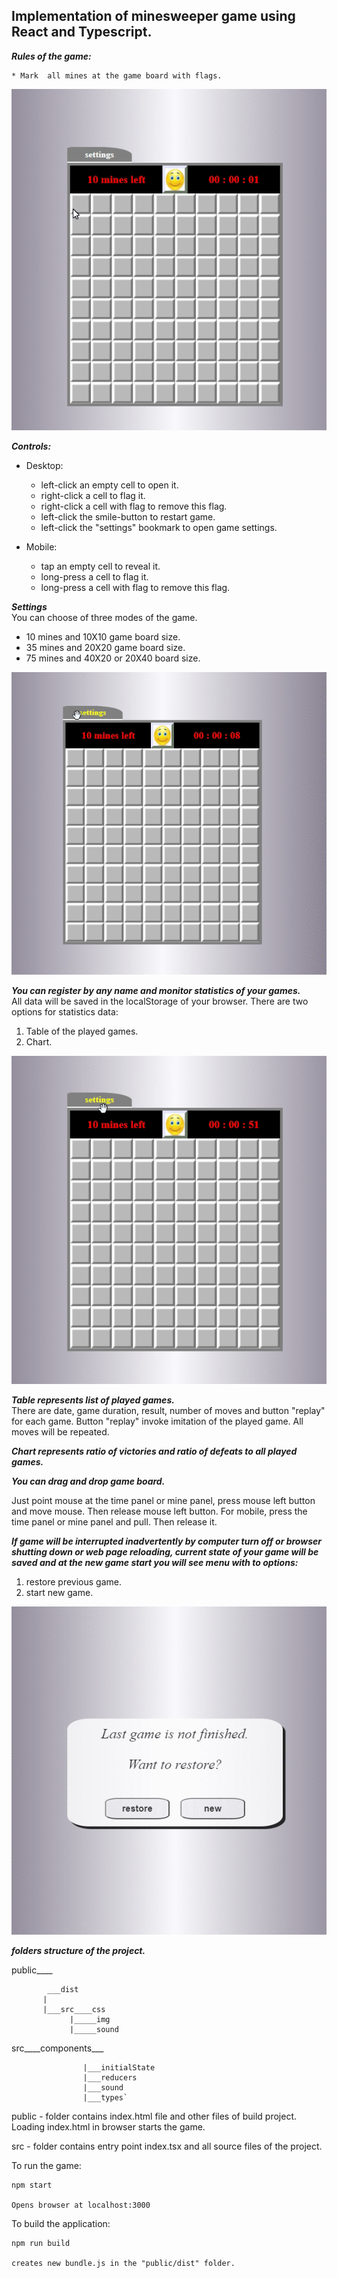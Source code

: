 ## Implementation of minesweeper game using React and Typescript.


***Rules of the game:***

    * Mark  all mines at the game board with flags.

![](game.gif)
 
***Controls:***

- Desktop:
     * left-click an empty cell to open it.
     * right-click a cell to flag it.
     * right-click a cell with flag to remove this flag.
     * left-click the smile-button to restart game.
     * left-click the "settings" bookmark to open game settings.

- Mobile:
     * tap an empty cell to reveal it.
     * long-press a cell to flag it.
     * long-press a cell with flag to remove this flag.

***Settings***\
 You can choose of three modes of the game.
  * 10 mines and 10X10 game board size.
  * 35 mines and 20X20 game board size.
  * 75 mines and 40X20 or 20X40 board size.

  ![](gameSettings.gif)

***You can register by any name and monitor statistics of your games.***\
All data will be saved in the localStorage of your browser.
There are two options for statistics data:

 1) Table of the played games.
 2) Chart.

 ![](gameStat.gif)

***Table represents list of played games.***\
There are date, game duration, result, number of moves and button "replay" for each game.
Button "replay" invoke imitation of the played game. All moves will be repeated.

***Chart represents ratio of victories and ratio of defeats to all played games.***

***You can drag and drop game board.***

Just point mouse at the time panel or mine panel, press mouse left button and move mouse. Then release mouse left button. For mobile, press the time panel or mine panel and pull. Then release it.

***If game will be interrupted inadvertently by computer turn off or browser shutting down or web page reloading, current state of your game will be saved and at the new game start you will see menu with to options:***
1) restore previous game.
2) start new game.

![](gameRestore.gif)


***folders structure of the project.***

 public____
 
            ___dist            
           |
           |___src____css
                 |_____img 
                 |_____sound

src____components___
         
                    |___initialState
                    |___reducers
                    |___sound
                    |___types`


   public - folder contains index.html file and other files of build project. Loading index.html in browser starts the game.

   src - folder contains entry point index.tsx  and all source files of the project.

   To run the game:

    npm start

    Opens browser at localhost:3000

   To build the application:

    npm run build

    creates new bundle.js in the "public/dist" folder.

   

   
          







